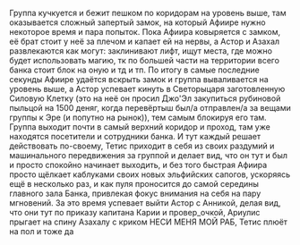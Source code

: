 Группа кучкуется и бежит пешком по коридорам на уровень выше, там оказывается сложный запертый замок, на который Афиире нужно некоторое время и пара попыток. Пока Афиира ковыряется с замком, её брат стоит у неё за плечом и капает ей на нервы, а Астор и Азахал развлекаются как могут: заклинивают лифт, ищут места, где можно будет использовать магию, тк по большей части на территории всего банка стоит блок на оную и тд и тп. 
По итогу в самые последние секунды Афиире удаётся вскрыть замок и группа вываливается на уровень выше, а Астор успевает кинуть в Светорыцаря заготовленную Силовую Клетку (это на неё он просил Джо'Эл закупиться рубиновой пыльцой на 1500 деняг, когда перевёртыш был/а отправлен/а за вещами группы к Эре (и попутно на рынок)), тем самым блокируя его там. 
Группа выходит почти в самый верхний коридор и проход, там уже находятся посетители и сотрудники банка. И тут каждый решает действовать по-своему, Тетис приходит в себя из своих раздумий и машинального передвижения за группой и делает вид, что он тут и был и просто спокойно начинает выходить, и без того быстрая Афиира просто щёлкает каблуками своих новых эльфийских сапогов, ускоряясь ещё в несколько раз, и как пуля проносится до самой середины главного зала Банка, привлекая фокус внимания на себя на пару мгновений. За это время успевает выйти Астор с Анникой, делая вид, что они тут по приказу капитана Карии и провер_очкой, Ариулис прыгает на спину Азахалу с криком НЕСИ МЕНЯ МОЙ РАБ, Тетис плюёт на пол и тоже да